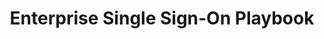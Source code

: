 ---
layout: page
collection: playbooks
title: Enterprise Single Sign-On Playbook
permalink: /playbooks/sso/
sidenav: playbooks
sticky_sidenav: true

subnav:
#   - text: 
#     href: '#'

---
